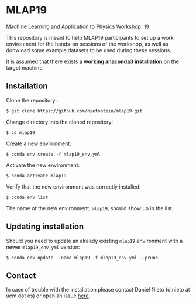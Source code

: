 # MLAP19
[Machine Learning and Application to Physics Workshop '19](https://indico.fis.ucm.es/event/13/overview)

This repository is meant to help MLAP19 participants to set up a work environment for the hands-on sessions of the workshop, as well as donwload some example datasets to be used during these sessions. 

It is assumed that there exists a **working [anaconda3](https://www.anaconda.com/distribution/) installation** on the target machine. 

## Installation

Clone the repository:

```console
$ git clone https://github.com/nietootein/mlap19.git
```
Change directory into the cloned repository:

```console
$ cd mlap19
```
Create a new environment:

```console
$ conda env create -f mlap19_env.yml
```
Activate the new environment:

```console
$ conda activate mlap19
```
Verify that the new environment was correctly installed:

```console
$ conda env list
```
The name of the new environment, ```mlap19```, should show up in the list. 

## Updating installation

Should you need to update an already existing ```mlap19``` environment with a newer ```mlap19_env.yml``` version:

```console
$ conda env update --name mlap19 -f mlap19_env.yml --prune
```

## Contact

In case of trouble with the installation please contact Daniel Nieto (d.nieto at ucm dot es) or open an issue [here](https://github.com/nietootein/mlap19/issues).
